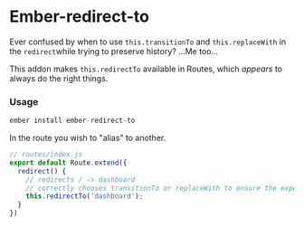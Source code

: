 # Ember-redirect-to

Ever confused by when to use `this.transitionTo` and `this.replaceWith` in the `redirect`while trying to preserve history?
...Me too...

This addon makes `this.redirectTo` available in Routes, which _appears_ to always do the right things.

### Usage

```js
ember install ember-redirect-to
```

In the route you wish to "alias" to another.

```js
// routes/index.js
export default Route.extend({
  redirect() {
    // redirects / -> dashboard
    // correctly chooses transitionTo or replaceWith to ensure the expected history
    this.redirectTo('dashboard');
  }
})
```

